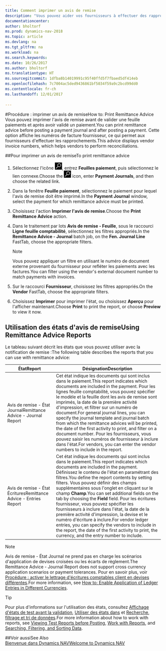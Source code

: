 ```yaml
---
title: Comment imprimer un avis de remise
description: "Vous pouvez aider vos fournisseurs à effectuer des rapprochements en imprimant des avis de remise avant d'afficher une feuille de paiement et après avoir validé un règlement."
documentationcenter: 
author: bholtorf
ms.prod: dynamics-nav-2018
ms.topic: article
ms.devlang: na
ms.tgt_pltfrm: na
ms.workload: na
ms.search.keywords: 
ms.date: 10/26/2017
ms.author: bholtorf
ms.translationtype: HT
ms.sourcegitcommit: 1dfba8b14019991c95f40ffd5f7fbaed5df414eb
ms.openlocfilehash: 7c7004ac5ded9436861bf5034f59a9c2bcd99dd0
ms.contentlocale: fr-ch
ms.lasthandoff: 12/01/2017

---
```


#<a name="how-to-print-remittance-advice"></a><span data-ttu-id="b9288-103">Procédure : imprimer un avis de remise</span><span class="sxs-lookup"><span data-stu-id="b9288-103">How to: Print Remittance Advice</span></span>
<span data-ttu-id="b9288-104">Vous pouvez imprimer l'avis de remise avant de valider une feuille paiements et après avoir validé un paiement.</span><span class="sxs-lookup"><span data-stu-id="b9288-104">You can print remittance advice before posting a payment journal and after posting a payment.</span></span> <span data-ttu-id="b9288-105">Cette option affiche les numéros de facture fournisseur, ce qui permet aux fournisseurs d'effectuer les rapprochements.</span><span class="sxs-lookup"><span data-stu-id="b9288-105">This advice displays vendor invoice numbers, which helps vendors to perform reconciliations.</span></span>

##<a name="to-print-remittance-advice"></a><span data-ttu-id="b9288-106">Pour imprimer un avis de remise</span><span class="sxs-lookup"><span data-stu-id="b9288-106">To print remittance advice</span></span>
1. <span data-ttu-id="b9288-107">Sélectionnez l'icône ![Page ou état pour la recherche](media/ui-search/search_small.png "Page ou état pour la recherche"), entrez **Feuilles paiement**, puis sélectionnez le lien connexe.</span><span class="sxs-lookup"><span data-stu-id="b9288-107">Choose the ![Search for Page or Report](media/ui-search/search_small.png "Search for Page or Report icon") icon, enter **Payment Journals**, and then choose the related link.</span></span>  
2. <span data-ttu-id="b9288-108">Dans la fenêtre **Feuille paiement**, sélectionnez le paiement pour lequel l'avis de remise doit être imprimé.</span><span class="sxs-lookup"><span data-stu-id="b9288-108">In the **Payment Journal** window, select the payment for which remittance advice must be printed.</span></span>  
3. <span data-ttu-id="b9288-109">Choisissez l'action **Imprimer l'avis de remise**.</span><span class="sxs-lookup"><span data-stu-id="b9288-109">Choose the **Print Remittance Advice** action.</span></span>  
4. <span data-ttu-id="b9288-110">Dans le traitement par lots **Avis de remise - Feuille**, sous le raccourci **Ligne feuille comptabilité**, sélectionnez les filtres appropriés.</span><span class="sxs-lookup"><span data-stu-id="b9288-110">In the **Remittance Advice - Journal** batch job, on the **Fen. Journal Line** FastTab, choose the appropriate filters.</span></span>  
  
    >[!Note]
    > <span data-ttu-id="b9288-111">Vous pouvez appliquer un filtre en utilisant le numéro de document externe provenant du fournisseur pour refléter les paiements avec les factures.</span><span class="sxs-lookup"><span data-stu-id="b9288-111">You can filter using the vendor's external document number to match payments with invoices.</span></span>

5. <span data-ttu-id="b9288-112">Sur le raccourci **Fournisseur**, choisissez les filtres appropriés.</span><span class="sxs-lookup"><span data-stu-id="b9288-112">On the **Vendor** FastTab, choose the appropriate filters.</span></span>  
6. <span data-ttu-id="b9288-113">Choisissez **Imprimer** pour imprimer l'état, ou choisissez **Aperçu** pour l'afficher maintenant.</span><span class="sxs-lookup"><span data-stu-id="b9288-113">Choose **Print** to print the report, or choose **Preview** to view it now.</span></span>  

## <a name="using-remittance-advice-reports"></a><span data-ttu-id="b9288-114">Utilisation des états d'avis de remise</span><span class="sxs-lookup"><span data-stu-id="b9288-114">Using Remittance Advice Reports</span></span>
<span data-ttu-id="b9288-115">Le tableau suivant décrit les états que vous pouvez utiliser avec la notification de remise :</span><span class="sxs-lookup"><span data-stu-id="b9288-115">The following table describes the reports that you can use with remittance advice:</span></span>

|<span data-ttu-id="b9288-116">État</span><span class="sxs-lookup"><span data-stu-id="b9288-116">Report</span></span>|<span data-ttu-id="b9288-117">Désignation</span><span class="sxs-lookup"><span data-stu-id="b9288-117">Description</span></span>|
|----|----|
|<span data-ttu-id="b9288-118">Avis de remise - État Journal</span><span class="sxs-lookup"><span data-stu-id="b9288-118">Remittance Advice - Journal Report</span></span>|<span data-ttu-id="b9288-119">Cet état indique les documents qui sont inclus dans le paiement.</span><span class="sxs-lookup"><span data-stu-id="b9288-119">This report indicates which documents are included in the payment.</span></span> <span data-ttu-id="b9288-120">Pour les lignes feuille comptabilité, vous pouvez spécifier le modèle et la feuille dont les avis de remise sont imprimés, la date de la première activité d'impression, et filtrer sur un numéro de document.</span><span class="sxs-lookup"><span data-stu-id="b9288-120">For general journal lines, you can specify the journal template and journal batch from which the remittance advices will be printed, the date of the first activity to print, and filter on a document number.</span></span> <span data-ttu-id="b9288-121">Pour les fournisseurs, vous pouvez saisir les numéros de fournisseur à inclure dans l'état.</span><span class="sxs-lookup"><span data-stu-id="b9288-121">For vendors, you can enter the vendor numbers to include in the report.</span></span> |
|<span data-ttu-id="b9288-122">Avis de remise - État Écritures</span><span class="sxs-lookup"><span data-stu-id="b9288-122">Remittance Advice - Entries Report</span></span>| <span data-ttu-id="b9288-123">Cet état indique les documents qui sont inclus dans le paiement.</span><span class="sxs-lookup"><span data-stu-id="b9288-123">This report indicates which documents are included in the payment.</span></span> <span data-ttu-id="b9288-124">Définissez le contenu de l'état en paramétrant des filtres.</span><span class="sxs-lookup"><span data-stu-id="b9288-124">You define the report contents by setting filters.</span></span> <span data-ttu-id="b9288-125">Vous pouvez définir des champs supplémentaires sous l'onglet en cliquant sur le champ **Champ**.</span><span class="sxs-lookup"><span data-stu-id="b9288-125">You can set additional fields on the tab by choosing the **Field** field.</span></span> <span data-ttu-id="b9288-126">Pour les écritures fournisseur, vous pouvez spécifier les fournisseurs à inclure dans l'état, la date de la première activité d'impression, la devise et le numéro d'écriture à inclure.</span><span class="sxs-lookup"><span data-stu-id="b9288-126">For vendor ledger entries, you can specify the vendors to include in the report, the date of the first activity to print, the currency, and the entry number to include.</span></span> |

> [!Note]
> <span data-ttu-id="b9288-127">Avis de remise - État Journal ne prend pas en charge les scénarios d'application de devises croisées ou les écarts de règlement.</span><span class="sxs-lookup"><span data-stu-id="b9288-127">The Remittance Advice - Journal Report does not support cross currency application scenarios or payment tolerances.</span></span> <span data-ttu-id="b9288-128">Pour en savoir plus, voir [Procédure : activer le lettrage d'écritures comptables client en devises différentes](finance-how-enable-application-ledger-entries-different-currencies.md).</span><span class="sxs-lookup"><span data-stu-id="b9288-128">For more information, see [How to: Enable Application of Ledger Entries in Different Currencies](finance-how-enable-application-ledger-entries-different-currencies.md).</span></span>

> [!Tip]
> <span data-ttu-id="b9288-129">Pour plus d'informations sur l'utilisation des états, consultez [Affichage d'états de test avant la validation](ui-how-view-test-reports-posting.md), [Utiliser des états dans](ui-work-report.md) et [Recherche, filtrage et tri de données](ui-enter-criteria-filters.md).</span><span class="sxs-lookup"><span data-stu-id="b9288-129">For more information about how to work with reports, see [Viewing Test Reports before Posting](ui-how-view-test-reports-posting.md), [Work with Reports](ui-work-report.md), and [Searching, Filtering, and Sorting Data](ui-enter-criteria-filters.md).</span></span>

##<a name="see-also"></a><span data-ttu-id="b9288-130">Voir aussi</span><span class="sxs-lookup"><span data-stu-id="b9288-130">See Also</span></span>  
[<span data-ttu-id="b9288-131">Bienvenue dans Dynamics NAV</span><span class="sxs-lookup"><span data-stu-id="b9288-131">Welcome to Dynamics NAV</span></span>](across-get-started.md)
